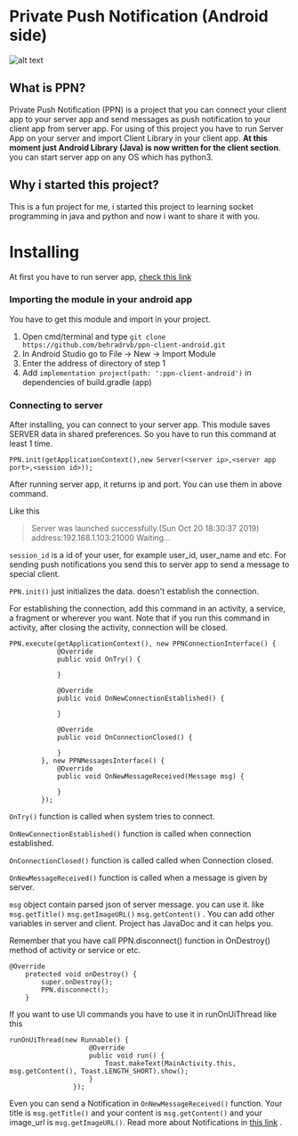 # Private Push Notification (Android side)
 ![alt text](https://user-images.githubusercontent.com/36668681/67162771-5c314700-f374-11e9-9f15-dcf200ba69bc.gif)

## What is PPN?
Private Push Notification (PPN) is a project that you can connect your client app to your server app and send messages as push notification to your client app from server app.
For using of this project you have to run Server App on your server and import Client Library in your client app.
**At this moment just Android Library (Java) is now written for the client section**.
 you can start server app on any OS which has python3.
## Why i started this project?
This is a fun project for me, i started this project to learning socket programming in java and python and now i want to share it with you.
# Installing
At first you have to run server app, [check this link](https://github.com/behradrvb/ppn-server-python)
### Importing the module in your android app
You have to get this module and import in your project.

1. Open cmd/terminal and type `git clone https://github.com/behradrvb/ppn-client-android.git`
2. In Android Studio go to File -> New -> Import Module
3. Enter the address of directory of step 1
4. Add `implementation project(path: ':ppn-client-android')` in dependencies of build.gradle (app) 
    
### Connecting to server
After installing, you can connect to your server app.
This module saves SERVER data in shared preferences. So you have to run this command at least 1 time.

`PPN.init(getApplicationContext(),new Server(<server ip>,<server app port>,<session id>));`

After running server app, it returns ip and port. You can use them in above command.

Like this

>Server was launched successfully.(Sun Oct 20 18:30:37 2019)
>address:192.168.1.103:21000
>Waiting...

`session_id` is a id of your user, for example user_id, user_name and etc.
For sending push notifications you send this to server app to send a message to special client.

`PPN.init()` just initializes the data. doesn't establish the connection.

For establishing the connection, add this command in an activity, a service, a fragment or wherever you want.
Note that if you run this command in activity, after closing the activity, connection will be closed.

``` 
PPN.execute(getApplicationContext(), new PPNConnectionInterface() {
            @Override
            public void OnTry() {

            }

            @Override
            public void OnNewConnectionEstablished() {

            }

            @Override
            public void OnConnectionClosed() {

            }
        }, new PPNMessagesInterface() {
            @Override
            public void OnNewMessageReceived(Message msg) {

            }
        });
```
`OnTry()` function is called when system tries to connect.

`OnNewConnectionEstablished()` function is called when connection established.

`OnConnectionClosed()` function is called called when Connection closed.

`OnNewMessageReceived()` function is called when a message is given by server.

`msg` object contain parsed json of server message. you can use it.
like `msg.getTitle()` `msg.getImageURL()` `msg.getContent()` .
You can add other variables in server and client. Project has JavaDoc and it can helps you. 

Remember that you have call PPN.disconnect() function in OnDestroy() method of activity or service or etc.
```
@Override
    protected void onDestroy() {
        super.onDestroy();
        PPN.disconnect();
    }
```


If you want to use UI commands you have to use it in runOnUiThread like this
```
runOnUiThread(new Runnable() {
                    @Override
                    public void run() {
                        Toast.makeText(MainActivity.this, msg.getContent(), Toast.LENGTH_SHORT).show();
                    }
                });
```

Even you can send a Notification in `OnNewMessageReceived()` function. Your title is `msg.getTitle()` and your content is `msg.getContent()` and your image_url is `msg.getImageURL()`.
Read more about Notifications in [this link](https://developer.android.com/training/notify-user/build-notification) .
